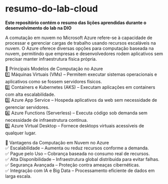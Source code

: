 # resumo-do-lab-cloud
**Este repositório contém o resumo das lições aprendidas durante o desenvolvimento do lab na DIO**

<p>A comutação em nuvem no Microsoft Azure refere-se à capacidade de processar e gerenciar cargas de trabalho usando recursos escaláveis na nuvem. O Azure oferece diversas opções para computação baseada na nuvem, permitindo que empresas e desenvolvedores rodem aplicativos sem precisar manter infraestrutura física própria.
</p>

🔹 Principais Modelos de Computação no Azure <br/>
1️⃣ Máquinas Virtuais (VMs) – Permitem executar sistemas operacionais e aplicativos como se fossem servidores físicos.<br/>
2️⃣ Containers e Kubernetes (AKS) – Executam aplicações em containers com alta escalabilidade.<br/>
3️⃣ Azure App Service – Hospeda aplicativos da web sem necessidade de gerenciar servidores.<br/>
4️⃣ Azure Functions (Serverless) – Executa código sob demanda sem necessidade de infraestrutura contínua.<br/>
5️⃣ Azure Virtual Desktop – Fornece desktops virtuais acessíveis de qualquer lugar.<br/>

🔹 Vantagens da Computação em Nuvem no Azure <br/>
✅ Escalabilidade – Aumenta ou reduz recursos conforme a demanda.<br/>
✅ Pague pelo Uso – Cobrança baseada no consumo real de recursos.<br/>
✅ Alta Disponibilidade – Infraestrutura global distribuída para evitar falhas.<br/>
✅ Segurança Avançada – Proteção contra ameaças cibernéticas.<br/>
✅ Integração com IA e Big Data – Processamento eficiente de dados em larga escala.
